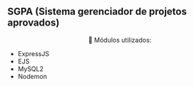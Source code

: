 ## SGPA (Sistema gerenciador de projetos aprovados)
<p align="center"> 🔗 Módulos utilizados: </p>

* ExpressJS
* EJS
* MySQL2
* Nodemon
